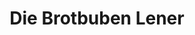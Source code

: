 ---
title: "Die Brotbuben Lener"
url: /innsbruck/die-brotbuben-lener-leopoldstrasse/
shop: Bäckerei
---